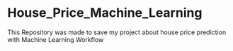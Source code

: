 # House_Price_Machine_Learning
This Repository was made to save my project about house price prediction with Machine Learning Workflow
